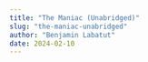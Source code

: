 ```yaml
---
title: "The Maniac (Unabridged)"
slug: "the-maniac-unabridged"
author: "Benjamin Labatut"
date: 2024-02-10
---
```

